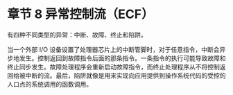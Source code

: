 # 章节 8 异常控制流（ECF）

有四种不同类型的异常：中断、故障、终止和陷阱。

当一个外部 I/O 设备设置了处理器芯片上的中断管脚时，对于任意指令，中断会异步地发生。控制返回到故障指令后面的那条指令。一条指令的执行可能导致故障和终止同步发生。故障处理程序会重新启动故障指令，而终止处理程序从不将控制返回给被中断的流。最后，陷阱就像是用来实现向应用提供到操作系统代码的受控的人口点的系统调用的函数调用。

